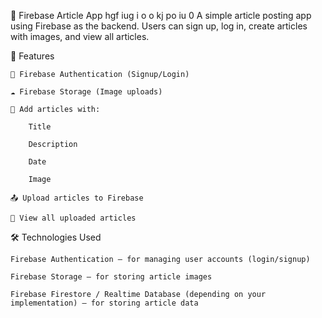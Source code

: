 📱 Firebase Article App
hgf iug i o o  kj po iu 0 
A simple article posting app using Firebase as the backend. Users can sign up, log in, create articles with images, and view all articles.


🚀 Features

    🔐 Firebase Authentication (Signup/Login)

    ☁️ Firebase Storage (Image uploads)

    📝 Add articles with:

        Title

        Description

        Date

        Image

    📤 Upload articles to Firebase

    👀 View all uploaded articles

🛠️ Technologies Used

    Firebase Authentication – for managing user accounts (login/signup)

    Firebase Storage – for storing article images

    Firebase Firestore / Realtime Database (depending on your implementation) – for storing article data


